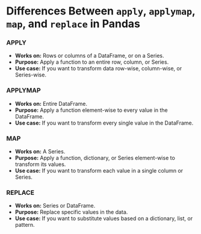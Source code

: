 # Differences Between `apply`, `applymap`, `map`, and `replace` in Pandas

### APPLY
- **Works on:** Rows or columns of a DataFrame, or on a Series.
- **Purpose:** Apply a function to an entire row, column, or Series.
- **Use case:** If you want to transform data row-wise, column-wise, or Series-wise.

### APPLYMAP
- **Works on:** Entire DataFrame.
- **Purpose:** Apply a function element-wise to every value in the DataFrame.
- **Use case:** If you want to transform every single value in the DataFrame.

### MAP
- **Works on:** A Series.
- **Purpose:** Apply a function, dictionary, or Series element-wise to transform its values.
- **Use case:** If you want to transform each value in a single column or Series.

### REPLACE
- **Works on:** Series or DataFrame.
- **Purpose:** Replace specific values in the data.
- **Use case:** If you want to substitute values based on a dictionary, list, or pattern.

